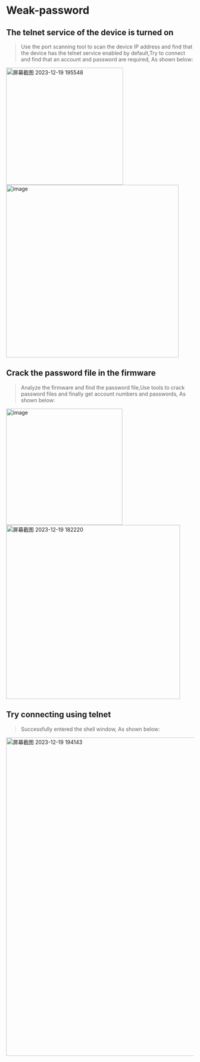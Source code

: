 # Weak-password

## The telnet service of the device is turned on

> Use the port scanning tool to scan the device IP address and find that the device has the telnet service enabled by default,Try to connect and find that an account and password are required, As shown below:

<img width="314" alt="屏幕截图 2023-12-19 195548" src="https://github.com/cvdyfbwa/Weak-password/assets/150313831/f12480ef-15c7-463e-9118-a146a1ba3cfc">

<img width="463" alt="image" src="https://github.com/cvdyfbwa/Weak-password/assets/150313831/a4f0a45d-a1f1-4acf-9018-071aacdf9ea4">

## Crack the password file in the firmware

> Analyze the firmware and find the password file,Use tools to crack password files and finally get account numbers and passwords, As shown below:

<img width="312" alt="image" src="https://github.com/cvdyfbwa/Weak-password/assets/150313831/c3558045-5a2a-440a-8bc8-0159ef4f76c2">

<img width="467" alt="屏幕截图 2023-12-19 182220" src="https://github.com/cvdyfbwa/Weak-password/assets/150313831/33b4cef3-8e1f-4d18-885c-7905bd7e3f5b">

## Try connecting using telnet

>Successfully entered the shell window, As shown below:

<img width="854" alt="屏幕截图 2023-12-19 194143" src="https://github.com/cvdyfbwa/Weak-password/assets/150313831/548beea5-5de6-4da5-bcc5-05f4b86f3e9f">





